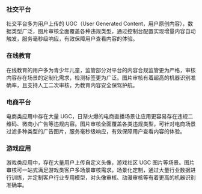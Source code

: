 ### 社交平台
社交平台多为用户上传的 UGC（User Generated Content，用户原创内容），数据类型广泛，图片审核全面覆盖各种违规类型，通过控制台配置实现增量内容自动触发，服务毫秒级响应，有效保障用户查看内容的体验。

### 在线教育
在线教育的用户多为青少年儿童，监管部分对平台的内容合规监管更为严格，审核内容存在场景的定制化需求，检测标签更为广泛。图片审核有着超高的机器识别准确率，且支持人工二次审核，为教育内容安全保驾护航。

### 电商平台
电商类应用中存在大量 UGC，日渐火爆的电商直播场景让应用更容易存在违规二维码、微商小广告等违规内容。图片审核全面覆盖各类违规类型，可针对电商场景过滤多种类型的广告图片，服务毫秒级响应，有效保障用户查看内容的体验。

### 游戏应用
游戏类应用中，存在大量用户上传自定义头像，游戏社区 UGC 图片等场景。图片审核可一站式满足游戏类客户多场景审核需求。场景化定制，通过大量行业数据进行训练，并定制客户行业专用模型，对头像审核、动漫审核等有着更高的机器识别准确率。


